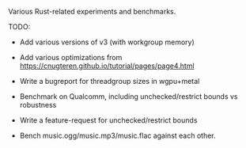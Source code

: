 Various Rust-related experiments and benchmarks.

TODO:
* Add various versions of v3 (with workgroup memory)
* Add various optimizations from https://cnugteren.github.io/tutorial/pages/page4.html
* Write a bugreport for threadgroup sizes in wgpu+metal
* Benchmark on Qualcomm, including unchecked/restrict bounds vs robustness
* Write a feature-request for unchecked/restrict bounds

* Bench music.ogg/music.mp3/music.flac against each other.
